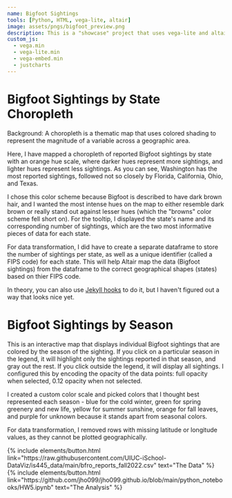 ```yaml
---
name: Bigfoot Sightings
tools: [Python, HTML, vega-lite, altair]
image: assets/pngs/bigfoot_preview.png
description: This is a "showcase" project that uses vega-lite and altair for interactive viz!
custom_js:
  - vega.min
  - vega-lite.min
  - vega-embed.min
  - justcharts
---
```



# Bigfoot Sightings by State Choropleth

<vegachart schema-url="{{ site.baseurl }}/assets/json/choropleth.json" style="width: 100%"></vegachart>

Background: A choropleth is a thematic map that uses colored shading to represent the magnitude of a variable across a geographic area. 

Here, I have mapped a choropleth of reported Bigfoot sightings by state with an orange hue scale, where darker hues represent more sightings, and lighter hues represent less sightings. As you can see, Washington has the most reported sightings, followed not so closely by Florida, California, Ohio, and Texas. 

I chose this color scheme because Bigfoot is described to have dark brown hair, and I wanted the most intense hues on the map to either resemble dark brown or really stand out against lesser hues (which the "browns" color scheme fell short on). For the tooltip, I displayed the state's name and its corresponding number of sightings, which are the two most informative pieces of data for each state.

For data transformation, I did have to create a separate dataframe to store the number of sightings per state, as well as a unique identifier (called a FIPS code) for each state. This will help Altair map the data (Bigfoot sightings) from the dataframe to the correct geographical shapes (states) based on thier FIPS code.

In theory, you can also use [Jekyll hooks](https://jekyllrb.com/docs/plugins/hooks/) to do it, but I haven't figured out a way that looks nice yet.


# Bigfoot Sightings by Season

<vegachart schema-url="{{ site.baseurl }}/assets/json/by_season.json" style="width: 100%"></vegachart>

This is an interactive map that displays individual Bigfoot sightings that are colored by the season of the sighting. If you click on a particular season in the legend, it will highlight only the sightings reported in that season, and gray out the rest. If you click outside the legend, it will display all sightings. I configured this by encoding the opacity of the data points: full opacity when selected, 0.12 opacity when not selected.

I created a custom color scale and picked colors that I thought best represented each season - blue for the cold winter, green for spring greenery and new life, yellow for summer sunshine, orange for fall leaves, and purple for unknown because it stands apart from seasonal colors.

For data transformation, I removed rows with missing latitude or longitude values, as they cannot be plotted geographically.


<!-- these are written in a combo of html and liquid --> 

<div class="left">
{% include elements/button.html link="https://raw.githubusercontent.com/UIUC-iSchool-DataViz/is445_data/main/bfro_reports_fall2022.csv" text="The Data" %}
</div>

<div class="right">
{% include elements/button.html link="https://github.com/jho099/jho099.github.io/blob/main/python_notebooks/HW5.ipynb" text="The Analysis" %}
</div>

